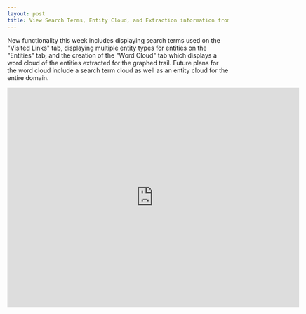 ```yaml
---
layout: post
title: View Search Terms, Entity Cloud, and Extraction information from the plugin.
---
```


New functionality this week includes displaying search terms used on the "Visited Links" tab, displaying multiple entity types for entities on the "Entities" tab, and the creation of the "Word Cloud" tab which displays a word cloud of the entities extracted for the graphed trail. Future plans for the word cloud include a search term cloud as well as an entity cloud for the entire domain.

<iframe src="https://www.youtube.com/embed/8imJNmLtO0I" width="665" height="500" allowfullscreen="" frameborder="0"></iframe>